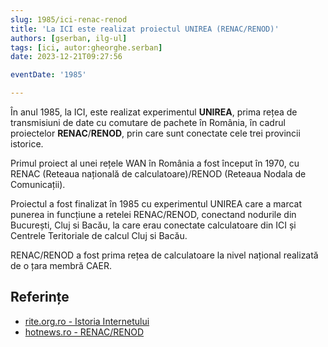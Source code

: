 ```yaml
---
slug: 1985/ici-renac-renod
title: 'La ICI este realizat proiectul UNIREA (RENAC/RENOD)'
authors: [gserban, ilg-ul]
tags: [ici, autor:gheorghe.serban]
date: 2023-12-21T09:27:56

eventDate: '1985'

---
```


În anul 1985, la ICI, este realizat experimentul **UNIREA**,
prima rețea de transmisiuni de date cu comutare de
pachete în România, în cadrul proiectelor **RENAC**/**RENOD**,
prin care sunt conectate cele trei provincii istorice.

<!-- truncate -->

Primul proiect al unei rețele WAN în România
a fost început în 1970, cu RENAC (Reteaua națională de calculatoare)/RENOD
(Reteaua Nodala de Comunicații).

Proiectul a fost finalizat în 1985 cu experimentul UNIREA care a marcat
punerea in funcțiune a retelei RENAC/RENOD, conectand nodurile din București,
Cluj si Bacău, la care erau conectate calculatoare din ICI și Centrele
Teritoriale de calcul Cluj si Bacău.

RENAC/RENOD a fost prima rețea de calculatoare la nivel național realizată
de o țara membră CAER.

## Referințe

- [rite.org.ro - Istoria Internetului](https://rite.org.ro/istoria-internetului/)
- [hotnews.ro - RENAC/RENOD](https://economie.hotnews.ro/stiri-20_ani_internet-16054489-cum-creat-unirea-digitala-provinciilor-istorice-ale-romaniei-prima-retea-calculatoare-din-tara-solutii-informatice-dezvoltau-laboratoarele-lor-urss-sua.htm)
